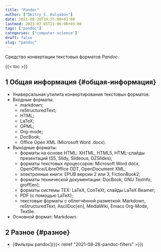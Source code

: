 ```yaml
---
title: "Pandoc"
author: ["Dmitry S. Kulyabov"]
date: 2021-08-28T19:55:00+03:00
lastmod: 2023-07-05T21:06:00+03:00
tags: ["pandoc"]
categories: ["computer-science"]
draft: false
slug: "pandoc"
---
```


Средство конвертации текстовых форматов _Pandoc_.

<!--more-->

{{< toc >}}


## <span class="section-num">1</span> Общая информация {#общая-информация}

-   Универсальная утилита конвертирования текстовых форматов.
-   Входные форматы:
    -   markdown;
    -   reStructuredText;
    -   HTML;
    -   LaTeX;
    -   OPML;
    -   Org-mode;
    -   DocBook;
    -   Office Open XML (Microsoft Word .docx).
-   Выходные форматы:
    -   форматы на основе HTML: XHTML, HTML5, HTML-слайды презентаций (S5, Slidy, Slideous, DZSlides);
    -   форматы текстовых процессоров: Microsoft Word docx, OpenOffice/LibreOffice ODT, OpenDocument XML;
    -   электронные книги: EPUB версии 2 или 3, FictionBook2;
    -   форматы технической документации: DocBook, GNU TexInfo, groff[en];
    -   форматы системы ΤΕΧ: LaTeX, ConTeXt, слайды LaTeX Beamer;
    -   PDF (с помощью LaTeX);
    -   текстовые форматы с облегчённой разметкой: Markdown, reStructuredText, AsciiDoc[en], MediaWiki, Emacs Org-Mode, Textile.
-   Основной формат: Markdown.


## <span class="section-num">2</span> Разное {#разное}

-   [Фильтры pandoc]({{< relref "2021-08-28-pandoc-filters" >}})
